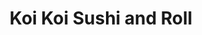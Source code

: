 ---
layout: place
title: Koi Koi Sushi and Roll
permalink: /virginia/falls-church/koi-koi-sushi-and-roll.html
stateAbbr: VA
stateName: Virginia
cityName: Falls Church
seo:
  type: restaurant
  links: http://koikoisushi.com/
place_id: ChIJ5SEG-MO0t4kRH_lTssh5TX0
photos:
  - name: >-
      places/ChIJ5SEG-MO0t4kRH_lTssh5TX0/photos/AeeoHcImDwLSZcnoFXV-qPCwptd_1TJtkTYNnRPe1kgiMphyv10Nn7tCreHQqibNSkAhXz-9o80BYnEJPhBQ3UqhePa9nzzd4oBViG44Fy6k-VZrAWjCG_tlXkCCEIDHr8UKQFCt-iRe2pZXZCgHu_Fzif73yWyuGih9MVWX--WiN_WfK2DKUhlBYtAFWG6YOZgXKukvaa01u-07CwYq7NYPxLtRcjshQQC_81kGM7gM7yXdfsWBO03q_NxuS_F8AiUzqaAvImGnKFTzjI1Lg2xUuX4x0hAh_5WEqUo65OLTmblY7jMYBB-WHkyUvwHqNCm7cmwe3JdD0-sSug9wakLeauEXf6xMN1CLubrKnbsVJeYdeem-wRWzSfyCjF-nPmXKDPWRMhk54zg0wNl0Nf7Y5gGzLWcEoL5lvrOtVQvvTmwrX9RU
    widthPx: 4032
    heightPx: 3024
    authorAttributions:
      - displayName: Phu Ngo
        uri: https://maps.google.com/maps/contrib/115743516254291083557
        photoUri: >-
          https://lh3.googleusercontent.com/a-/ALV-UjVoa9KsVH_j5-pKLOXMi0pWdIEsxNos1S2JT9K33yA0XuB4J-sS1A=s100-p-k-no-mo
    flagContentUri: >-
      https://www.google.com/local/imagery/report/?cb_client=maps_api_places.places_api&image_key=!1e10!2sCIHM0ogKEICAgICErYjV2wE&hl=en-US
    googleMapsUri: >-
      https://www.google.com/maps/place//data=!3m4!1e2!3m2!1sCIHM0ogKEICAgICErYjV2wE!2e10!4m2!3m1!1s0x89b7b4c3f80621e5:0x7d4d79c8b253f91f
  - name: >-
      places/ChIJ5SEG-MO0t4kRH_lTssh5TX0/photos/AeeoHcL3ejm-QqcFw4fckizSJvrvK9338LFfg9nNw95hqDQSS_77R1O5NsgX64jpYT0IUy_pXhyfQZRT2KaaYomvnm9T8mSyn6ziZHNiNiKFCMKaMp4NNM949mb3A1MIB7EGxtaOesefqBeh9SARPeIFkvpeqsSIkH13NKw_8QnEWkYDgeI_O9HOaaSp_5Wt3pyBU0XnHJ-NmWcZr8Td8SGbFwTf-A9WsLQb2QH0ry7aaWunDUJZaQrt3kOwRjlQnHiDwo-Y64QdkPmqWrXqTfbAQeoY5lbX3_OS1eAcNBPJUIsZcIfURYInPBjrwlqJLkD8kN9B1TbPkLeFSmkx70HirtLWHAI9KJLZjdHuqaPjb6EJyB3s3wdzOStSOmDiptMDrENHP_6ic6gIBzAU764jBLm4EupbJ4qON-TTjwwrWRPeKg
    widthPx: 1920
    heightPx: 950
    authorAttributions:
      - displayName: Walter Spacher
        uri: https://maps.google.com/maps/contrib/117229611353297691162
        photoUri: >-
          https://lh3.googleusercontent.com/a-/ALV-UjXweg3hxChHuptzWV_APvkA9YfJr9Y3VBjtFskNvI9QHDrp8_Fy=s100-p-k-no-mo
    flagContentUri: >-
      https://www.google.com/local/imagery/report/?cb_client=maps_api_places.places_api&image_key=!1e10!2sCIHM0ogKEICAgIDWifPnQQ&hl=en-US
    googleMapsUri: >-
      https://www.google.com/maps/place//data=!3m4!1e2!3m2!1sCIHM0ogKEICAgIDWifPnQQ!2e10!4m2!3m1!1s0x89b7b4c3f80621e5:0x7d4d79c8b253f91f
  - name: >-
      places/ChIJ5SEG-MO0t4kRH_lTssh5TX0/photos/AeeoHcL35m3HcIDz46LUNhB-gjNapRGfRsiaD1xEu6c08YzmYzKbeKpIfK8gqeCTYmHYGlWQdOwcGmn9o8texaHH7v2WNBwLmRnZuPZii--kfu9l_-r2sKyyIv9irda4U2eFVvK9ogF6sH0tm9Oa8-wk4mM_dFjZoibIMhXP0ODnaXeZKp_QeCazjepvURn9YVryaatTV06T3qdIAVBZVS1ar5un5VZ85CAFXwNVRewwH6Zu1IHTZU4A63igU76ftnlb-PcXhvGZHyznp2nz7Kjwu2LwYZBN_LDxIJo23sWXa_89oU91tSdK8EFh0W1MohmG8xoeYezSX1Y3l3vt6hr21a0Jo3OTtwu_8g-dG4QPf6j0N_lvbxOvnvDbC4XvnDSJTv4O2Qa5uyTSVD-3mAgq1M07QZTHi_aZyao7VqLD2Oc2W2Ju
    widthPx: 3024
    heightPx: 4032
    authorAttributions:
      - displayName: Alvi
        uri: https://maps.google.com/maps/contrib/115769169768832825459
        photoUri: >-
          https://lh3.googleusercontent.com/a-/ALV-UjUSXCP7VfFALquPmzQuE2aHKaXx07vLz_wLInqEp9CH_ZkBnOiP=s100-p-k-no-mo
    flagContentUri: >-
      https://www.google.com/local/imagery/report/?cb_client=maps_api_places.places_api&image_key=!1e10!2sCIHM0ogKEICAgIDZvPjn8AE&hl=en-US
    googleMapsUri: >-
      https://www.google.com/maps/place//data=!3m4!1e2!3m2!1sCIHM0ogKEICAgIDZvPjn8AE!2e10!4m2!3m1!1s0x89b7b4c3f80621e5:0x7d4d79c8b253f91f
  - name: >-
      places/ChIJ5SEG-MO0t4kRH_lTssh5TX0/photos/AeeoHcIDU33HtK21ZrKi6aHH7BBNMVjciCXDcQ0zIgWU40xlXTN1CACtTxcUiqIv0B17M727FMNk9jMdd7QYkAAorWSsgB7ocH7ySumFwLI8vWTcD8FX00pK-HBw_wYJzGyEfVZHilq4ROesXdE51qcJBLTyfJ5P27CU3yflNT7FVPHWGXlOivMHd8lVIJewy5Au8QjBcToWy05ULTPfe3Jp4Ky5QQR-Aq5w-FbGBo85I-tKNvCrN_LoqXFaeXrBwv4VTH5ljK6CAHvdWle6Dq9YsLwalfjjVpYoBZkhU-IoE9GYOnKDfyTpOvg2ljIWtElhdRKEgbeTTbf_MeO7fuM3ke44E6eSgsuHTkuBN87aGyxWS9mfL4NB1Pc29n1-KlH16Amyqf7_UCCPekk3N2osJSUjGv7wWp8UJ530MBOH4vzAjVSm
    widthPx: 3629
    heightPx: 2041
    authorAttributions:
      - displayName: Lily D
        uri: https://maps.google.com/maps/contrib/116213223081967062046
        photoUri: >-
          https://lh3.googleusercontent.com/a/ACg8ocJE_rd8voxdsUCX2M2sUlhSp-FjwIoDxOb4tAPdTgUPBPiH_EY=s100-p-k-no-mo
    flagContentUri: >-
      https://www.google.com/local/imagery/report/?cb_client=maps_api_places.places_api&image_key=!1e10!2sCIHM0ogKEICAgIC_yuOCtwE&hl=en-US
    googleMapsUri: >-
      https://www.google.com/maps/place//data=!3m4!1e2!3m2!1sCIHM0ogKEICAgIC_yuOCtwE!2e10!4m2!3m1!1s0x89b7b4c3f80621e5:0x7d4d79c8b253f91f
  - name: >-
      places/ChIJ5SEG-MO0t4kRH_lTssh5TX0/photos/AeeoHcIQRt9bGFtJGfx3DwUBUMwLw8rmiaNlTUbvP0XprkK1xf-u1LUwtPvgTfcQfTNm3VzfZL9EIPNvHCnAcb5bEJ3ivp5tFBFairu-Va1S6-yhRKxIbPC7_fwhnamhqOi3pHCY0Rcby8cRYS3ZHJVjDvBDJnAab_AztiVrnArIp8U1RfAsmTlntFTKrgHVzyir-Ko6vRN5-QUWIS6X0_ul6RLXEc1-aIHLM2dnPY3ojOZa9bg2S3VxdZzw2m-Bv0984zK7riDfOzQncdK6fSGNTX_Rq4xpB_BIRfRnAaasRx3M8m1baVMRfsYqSA03I4QcIuLl6eQ6gg6TygcxcH3picNL8Rmco5LaIK2MBfYExzy6D3O9kWKiFXWr7VcMrQokuW1aymGohHrK16DDWkooJKkTnQZwMKtndra1cbUmZAfd7Q
    widthPx: 2448
    heightPx: 3264
    authorAttributions:
      - displayName: Janie A
        uri: https://maps.google.com/maps/contrib/115927193731709952822
        photoUri: >-
          https://lh3.googleusercontent.com/a/ACg8ocL0WBQ-AP1T2GuKXw4OEp7BV8DsAVVIjLxf4N5m845MiW_yLBc=s100-p-k-no-mo
    flagContentUri: >-
      https://www.google.com/local/imagery/report/?cb_client=maps_api_places.places_api&image_key=!1e10!2sCIHM0ogKEICAgIC4tdCfEw&hl=en-US
    googleMapsUri: >-
      https://www.google.com/maps/place//data=!3m4!1e2!3m2!1sCIHM0ogKEICAgIC4tdCfEw!2e10!4m2!3m1!1s0x89b7b4c3f80621e5:0x7d4d79c8b253f91f
  - name: >-
      places/ChIJ5SEG-MO0t4kRH_lTssh5TX0/photos/AeeoHcKpJ1PjYoKpNmgITJM8Z_8BjKdC3VULnV6rV2LWo4v_JF8YQcNvquXOZNut6s0cWPjXvf6fzgCrBO5BbBU7VLa84NgdFkiezUO5SVK6LJ3vqMEDR6kA5d4ImvyF4PVPltmqjuENSvQIwVNsJMsEVtyfjf4qGavy37fRJ1_6PAxqp6I4Mkg0Hz42r2acwdglfAT71DLkGGIktQUMHcu37KQ9Bk7y_mJcbKKJ6DnxUP3wUPJV4vqoxH3Vgu3APbWUHGpUqpExheBdenPuFuuJe2Da1Yqh1jEnZdVJjVdgyD_9vE6vcMnCaWbMtj_Ux3JYtW1UCCuh9U91241UyGn4UmQ9uwIVNmXBC43A7haw6aUYCetY7kwWdAef34WJpEdmzOo1z-t_f1Nup_7EQnbApnhyoOe3ZT_DF8I6FPEBr0VBCTZx
    widthPx: 4032
    heightPx: 3024
    authorAttributions:
      - displayName: Andrew Fernandes
        uri: https://maps.google.com/maps/contrib/108567788018583886448
        photoUri: >-
          https://lh3.googleusercontent.com/a-/ALV-UjWPeRQrUlMznsVVP1qr7flxyVWhzuc_5k8ccpwvimDT7FO1Hkp8=s100-p-k-no-mo
    flagContentUri: >-
      https://www.google.com/local/imagery/report/?cb_client=maps_api_places.places_api&image_key=!1e10!2sCIHM0ogKEICAgICk6tOXpgE&hl=en-US
    googleMapsUri: >-
      https://www.google.com/maps/place//data=!3m4!1e2!3m2!1sCIHM0ogKEICAgICk6tOXpgE!2e10!4m2!3m1!1s0x89b7b4c3f80621e5:0x7d4d79c8b253f91f
  - name: >-
      places/ChIJ5SEG-MO0t4kRH_lTssh5TX0/photos/AeeoHcLR_zVTJwa_AHHtZAAD1PD1Ea06EkBL55_0id10TmEYyzF1xoWyZIA7CfWH1nfxuWwNXB-R7XSgAdTioPsI9wMDGQYYBoNi2SCx-E39q9TFDDmQraqMmhSBaqrIBvxufqMNmDvzzLo4t_hbnf4C88tRydzuvDgUXM509-WCCvMby8S9koZhRdNlII3afzDZNvT3vW_-b9a8KGLbIjyFRtxVEkVbZnZCOufYXN8LfOWvCwf_uFf861xF1KzGFWwb2mqzXAE25IoWEl43LdedovUJ3ui0fF5qz_zDiHLYNOUNs0Fr4EwfKmYNtM926aGxQ39V10ESoU-fL4hLkE1ObEzkRMkBNxHhiFYv2sZWv-sNL9oidBVHuELd1eYGmfKiafo4E806XicfhsG74_YGGyvt7_XukDW_EQ9ux7M7xTAeVu6e
    widthPx: 3264
    heightPx: 3629
    authorAttributions:
      - displayName: Luciano Oliveira (Lu)
        uri: https://maps.google.com/maps/contrib/106766348670143885220
        photoUri: >-
          https://lh3.googleusercontent.com/a-/ALV-UjX23UI6Ml8vUvAk9Jkbc1ADORkNgteKD4t-VoF6Lxsf0gf0BLTw=s100-p-k-no-mo
    flagContentUri: >-
      https://www.google.com/local/imagery/report/?cb_client=maps_api_places.places_api&image_key=!1e10!2sCIHM0ogKEICAgICqrMun6wE&hl=en-US
    googleMapsUri: >-
      https://www.google.com/maps/place//data=!3m4!1e2!3m2!1sCIHM0ogKEICAgICqrMun6wE!2e10!4m2!3m1!1s0x89b7b4c3f80621e5:0x7d4d79c8b253f91f
  - name: >-
      places/ChIJ5SEG-MO0t4kRH_lTssh5TX0/photos/AeeoHcIQcGcIKPXJiJTLk2un1YQYwP5wS8cOTy_PVRMWko86GZyWf3bqz8ocJKvhCapN5jtDKB0jdiIdxWPQSXFfUedYbFVBX6mU_AGAuQETdjCVMTJHKh-tjZ8m97PfN9HoECCD2n5esijeySyydw_LJ-MXNJNtMN_LijlyywJ41oyf0TjtEVNXd_jTXUuZMKcAc5NbgfHLAEaGQtvFmFycg-bOICzBH8DEPXJ8pZHYzbU01UY8Lbr__HeFsWktenMHUQFcUIuEiVrTj7bnplMyQJ21wORgtmrLT5v25WplFDTH-_p0NtLgrXNVsd0SW-pdPsSJCP8nnsjGR0BQipevmP0B3EfqyBONYWWA_hnnxpXuYFt0PovnueuX0AY9RR71J0LyQwESy1X-TWMWTaYRqcJyoHHOa1AOZbodiyQFZQI
    widthPx: 3024
    heightPx: 4032
    authorAttributions:
      - displayName: Alex Nguyen
        uri: https://maps.google.com/maps/contrib/101968228910700272625
        photoUri: >-
          https://lh3.googleusercontent.com/a-/ALV-UjVhwaCcasnNRdeN_z6hl8n2ZD7K6e8CWhuBUY29nJ1VAvKxf0AvLA=s100-p-k-no-mo
    flagContentUri: >-
      https://www.google.com/local/imagery/report/?cb_client=maps_api_places.places_api&image_key=!1e10!2sCIHM0ogKEICAgICqy5ztOQ&hl=en-US
    googleMapsUri: >-
      https://www.google.com/maps/place//data=!3m4!1e2!3m2!1sCIHM0ogKEICAgICqy5ztOQ!2e10!4m2!3m1!1s0x89b7b4c3f80621e5:0x7d4d79c8b253f91f
  - name: >-
      places/ChIJ5SEG-MO0t4kRH_lTssh5TX0/photos/AeeoHcJHOaMP9IfaVJiYiOGj8mu1esJLjCyz4Obb7P7wkL_AtUqJT99yJ3bW_BskrxGpHnvM_L-tnTN8w-os7ISR8J8aZW_FL76KzJqg2lAiBZQPiuWgWyPdVTIpH_WZ4xMjvPEdq_Ux0CEz8ooJFzGTprVguiu1vFv-Gp66jtQVTawc9NoCmoTnA9EHqzWHJVRKACLNwIH8YmcQAppzQgDEJBBFjHM2j2aR9t5NeaE1SEFjtEy2sP0unUFkN0RX9zIdqPQ8eWhL66z4QIijad4h4D2ovclRXfPAMc8-TdNe8p-rvePWpKGMMnQi6D_Bcx4qusH4wHsomlU--78fvQnyvQB8zDAFHEFrIkZ-v5_Wf1G1B-iG4iB_9-8-K5hWm-Ol-qLMO0L0FQjVAz_8rvDYy-nPnmrO1SEyMh2ePVMpvTCu-lPU
    widthPx: 4032
    heightPx: 3024
    authorAttributions:
      - displayName: Andrew Fernandes
        uri: https://maps.google.com/maps/contrib/108567788018583886448
        photoUri: >-
          https://lh3.googleusercontent.com/a-/ALV-UjWPeRQrUlMznsVVP1qr7flxyVWhzuc_5k8ccpwvimDT7FO1Hkp8=s100-p-k-no-mo
    flagContentUri: >-
      https://www.google.com/local/imagery/report/?cb_client=maps_api_places.places_api&image_key=!1e10!2sCIHM0ogKEICAgICk6tOXmgE&hl=en-US
    googleMapsUri: >-
      https://www.google.com/maps/place//data=!3m4!1e2!3m2!1sCIHM0ogKEICAgICk6tOXmgE!2e10!4m2!3m1!1s0x89b7b4c3f80621e5:0x7d4d79c8b253f91f
  - name: >-
      places/ChIJ5SEG-MO0t4kRH_lTssh5TX0/photos/AeeoHcIyjdi41uxf6Bc2GLUvgExLh_QRt4RvUk7npSTuYFfEWyHqJaqB3aV49yii8_kh8GwwmHAwYw4sTcvf1kAVR41BYPKnllpwh2L65usydKUSd9Lfq4Ai1mjZAbMQ1F8vj3zljlgFW9WkIy8BXdYFZnmUe9xIBCHgC-cI-inA-PG1VCyuTAQF-RM3iY2OMChRJHkrQONRgvqlk87iVtlrhIr3djPASfZZd-1v90vO9kjQ8BKNtww1EiuZhsDBM0FRn19ktNUEJZVX4LHYX6KM-_oxCkpNtfnRbt6ZEFRi91o0jRUUtOVbsl_5FJ9AVObdsonPxdfylS1xurMiXJf2J0fCVmoTlMGh3x4zBZ9FoIeGrPZJIsMQzs2cl079KUm8RtcMOmWRSxu_kwKGTUlYUkBGcIcxOkUVwWfvx-rnLw7Zyg
    widthPx: 3024
    heightPx: 4032
    authorAttributions:
      - displayName: Phu Cao
        uri: https://maps.google.com/maps/contrib/106801560099284739711
        photoUri: >-
          https://lh3.googleusercontent.com/a/ACg8ocJX5AzGYiotpgWlIKH_WsyWWPc4Wq120vNIHbQWif-IU1Nb9w=s100-p-k-no-mo
    flagContentUri: >-
      https://www.google.com/local/imagery/report/?cb_client=maps_api_places.places_api&image_key=!1e10!2sCIHM0ogKEICAgICqpvzaXA&hl=en-US
    googleMapsUri: >-
      https://www.google.com/maps/place//data=!3m4!1e2!3m2!1sCIHM0ogKEICAgICqpvzaXA!2e10!4m2!3m1!1s0x89b7b4c3f80621e5:0x7d4d79c8b253f91f
address: '450 W Broad St # 117, Falls Church, VA 22046, USA'
street: '450 W Broad St # 117'
city: Falls Church
state: VA
zip: '22046'
country: USA
neighborhood: null
latitude: '38.886720'
longitude: '-77.177326'
accessibility_options:
  wheelchairAccessibleParking: true
  wheelchairAccessibleEntrance: true
  wheelchairAccessibleRestroom: true
  wheelchairAccessibleSeating: true
business_status: OPERATIONAL
name: Koi Koi Sushi and Roll
google_maps_links:
  directionsUri: >-
    https://www.google.com/maps/dir//''/data=!4m7!4m6!1m1!4e2!1m2!1m1!1s0x89b7b4c3f80621e5:0x7d4d79c8b253f91f!3e0
  placeUri: https://maps.google.com/?cid=9029006730839980319
  writeAReviewUri: >-
    https://www.google.com/maps/place//data=!4m3!3m2!1s0x89b7b4c3f80621e5:0x7d4d79c8b253f91f!12e1
  reviewsUri: >-
    https://www.google.com/maps/place//data=!4m4!3m3!1s0x89b7b4c3f80621e5:0x7d4d79c8b253f91f!9m1!1b1
  photosUri: >-
    https://www.google.com/maps/place//data=!4m3!3m2!1s0x89b7b4c3f80621e5:0x7d4d79c8b253f91f!10e5
primary_type: Sushi Restaurant
opening_hours:
  regular: null
  current: null
secondary_opening_hours:
  regular:
    weekdayDescriptions: null
    type: null
  current:
    weekdayDescriptions: null
    type: null
phone: (703) 237-0101
price_level: PRICE_LEVEL_MODERATE
price_range: $20 &ndash; $30
rating: '4.4'
rating_count: 0
website: http://koikoisushi.com/
description: >-
  Experience Koi Koi Sushi and Roll in Falls Church, VA$$$Koi Koi Sushi and Roll
  in Falls Church, VA, offers a casual yet inviting atmosphere perfect for
  enjoying fresh Japanese cuisine. This sushi restaurant features a variety of
  specialty rolls and tempura options, making it a go-to spot for those seeking
  authentic flavors in a welcoming setting. With accessibility features like
  wheelchair-friendly entrances and parking, it's designed to accommodate all
  diners comfortably. Outdoor seating adds to the charm, ideal for a relaxed
  meal, while the menu highlights creative dishes that blend traditional and
  modern elements. Whether you're exploring sushi restaurants nearby or looking
  for Japanese places in the area, this spot delivers a satisfying dining
  experience with moderate pricing.
generative_summary: >-
  Experience Koi Koi Sushi and Roll in Falls Church, VA$$$Koi Koi Sushi and Roll
  in Falls Church, VA, offers a casual yet inviting atmosphere perfect for
  enjoying fresh Japanese cuisine. This sushi restaurant features a variety of
  specialty rolls and tempura options, making it a go-to spot for those seeking
  authentic flavors in a welcoming setting. With accessibility features like
  wheelchair-friendly entrances and parking, it's designed to accommodate all
  diners comfortably. Outdoor seating adds to the charm, ideal for a relaxed
  meal, while the menu highlights creative dishes that blend traditional and
  modern elements. Whether you're exploring sushi restaurants nearby or looking
  for Japanese places in the area, this spot delivers a satisfying dining
  experience with moderate pricing.
generative_disclosure: Summarized by AI using the Grok-3-Mini model.
reviews:
  - name: >-
      places/ChIJ5SEG-MO0t4kRH_lTssh5TX0/reviews/ChZDSUhNMG9nS0VJQ0FnSUNfeXVPQ1Z3EAE
    relativePublishTimeDescription: 2 months ago
    rating: 5
    text:
      text: >-
        New favorite local sushi restaurant. Mango Pico roll 10/10.


        This was my second time at Koi Koi, the first time was very busy and
        service was a little slow, but it’s worth the wait. Pictured are my
        favorites from tonight, and thank goodness I remembered to snap a photo
        because the food is so good it goes fast!
      languageCode: en
    originalText:
      text: >-
        New favorite local sushi restaurant. Mango Pico roll 10/10.


        This was my second time at Koi Koi, the first time was very busy and
        service was a little slow, but it’s worth the wait. Pictured are my
        favorites from tonight, and thank goodness I remembered to snap a photo
        because the food is so good it goes fast!
      languageCode: en
    authorAttribution:
      displayName: Lily D
      uri: https://www.google.com/maps/contrib/116213223081967062046/reviews
      photoUri: >-
        https://lh3.googleusercontent.com/a/ACg8ocJE_rd8voxdsUCX2M2sUlhSp-FjwIoDxOb4tAPdTgUPBPiH_EY=s128-c0x00000000-cc-rp-mo
    publishTime: '2025-01-15T00:52:05.457960Z'
    flagContentUri: >-
      https://www.google.com/local/review/rap/report?postId=ChZDSUhNMG9nS0VJQ0FnSUNfeXVPQ1Z3EAE&d=17924085&t=1
    googleMapsUri: >-
      https://www.google.com/maps/reviews/data=!4m6!14m5!1m4!2m3!1sChZDSUhNMG9nS0VJQ0FnSUNfeXVPQ1Z3EAE!2m1!1s0x89b7b4c3f80621e5:0x7d4d79c8b253f91f
  - name: >-
      places/ChIJ5SEG-MO0t4kRH_lTssh5TX0/reviews/ChZDSUhNMG9nS0VJQ0FnSUNIak5EaUhBEAE
    relativePublishTimeDescription: 7 months ago
    rating: 5
    text:
      text: >-
        This is a great restaurant with delicious sushi, attentive service, and
        reasonable prices. There is a great selection of delicious baked and
        deep fried rolls. The restaurant is conveniently located near the
        parking garage.
      languageCode: en
    originalText:
      text: >-
        This is a great restaurant with delicious sushi, attentive service, and
        reasonable prices. There is a great selection of delicious baked and
        deep fried rolls. The restaurant is conveniently located near the
        parking garage.
      languageCode: en
    authorAttribution:
      displayName: Olena V
      uri: https://www.google.com/maps/contrib/100038258806932453710/reviews
      photoUri: >-
        https://lh3.googleusercontent.com/a-/ALV-UjU8olfChEBf40qS0DZW_v6BTvqIuZdSrY5Gq2A_-bdugaN6PHJf=s128-c0x00000000-cc-rp-mo-ba5
    publishTime: '2024-09-01T21:22:46.930609Z'
    flagContentUri: >-
      https://www.google.com/local/review/rap/report?postId=ChZDSUhNMG9nS0VJQ0FnSUNIak5EaUhBEAE&d=17924085&t=1
    googleMapsUri: >-
      https://www.google.com/maps/reviews/data=!4m6!14m5!1m4!2m3!1sChZDSUhNMG9nS0VJQ0FnSUNIak5EaUhBEAE!2m1!1s0x89b7b4c3f80621e5:0x7d4d79c8b253f91f
  - name: >-
      places/ChIJ5SEG-MO0t4kRH_lTssh5TX0/reviews/ChdDSUhNMG9nS0VJQ0FnSUNxcHZ6YTdBRRAB
    relativePublishTimeDescription: 3 years ago
    rating: 5
    text:
      text: >-
        Our second time to Koikoi this week, and Great sushi dishes again!
        Friendly and quick service. Our Waitress Jenny is very polite and
        accommodating. We had Sashimi dish (large), Udon noodle soups (shrimp
        and beefs), spicy tuna and spicy salmon rolls, house special rolls,
        dragon rolls. All are so tasty! Forgot to take all the pictures so I
        only got some empty plates and bowls :) Thank you.
      languageCode: en
    originalText:
      text: >-
        Our second time to Koikoi this week, and Great sushi dishes again!
        Friendly and quick service. Our Waitress Jenny is very polite and
        accommodating. We had Sashimi dish (large), Udon noodle soups (shrimp
        and beefs), spicy tuna and spicy salmon rolls, house special rolls,
        dragon rolls. All are so tasty! Forgot to take all the pictures so I
        only got some empty plates and bowls :) Thank you.
      languageCode: en
    authorAttribution:
      displayName: Phu Cao
      uri: https://www.google.com/maps/contrib/106801560099284739711/reviews
      photoUri: >-
        https://lh3.googleusercontent.com/a/ACg8ocJX5AzGYiotpgWlIKH_WsyWWPc4Wq120vNIHbQWif-IU1Nb9w=s128-c0x00000000-cc-rp-mo-ba5
    publishTime: '2021-06-05T00:08:54.416732Z'
    flagContentUri: >-
      https://www.google.com/local/review/rap/report?postId=ChdDSUhNMG9nS0VJQ0FnSUNxcHZ6YTdBRRAB&d=17924085&t=1
    googleMapsUri: >-
      https://www.google.com/maps/reviews/data=!4m6!14m5!1m4!2m3!1sChdDSUhNMG9nS0VJQ0FnSUNxcHZ6YTdBRRAB!2m1!1s0x89b7b4c3f80621e5:0x7d4d79c8b253f91f
  - name: >-
      places/ChIJ5SEG-MO0t4kRH_lTssh5TX0/reviews/ChZDSUhNMG9nS0VJQ0FnSUQzLWRqYUpBEAE
    relativePublishTimeDescription: 4 months ago
    rating: 1
    text:
      text: >-
        Possibly the worst sushi we have ever had. I wish we had gone for gas
        station rolls In lieu of this place. The fish did not taste fresh, and
        the rice was a soggy mess.


        One of the kids got a teriyaki chicken bento box. This was marginally
        better, but still a disappointment.


        Service was friendly, but took about 45 minutes to get 5 rolls and a
        bento box with two other small parties in the restaurant.
      languageCode: en
    originalText:
      text: >-
        Possibly the worst sushi we have ever had. I wish we had gone for gas
        station rolls In lieu of this place. The fish did not taste fresh, and
        the rice was a soggy mess.


        One of the kids got a teriyaki chicken bento box. This was marginally
        better, but still a disappointment.


        Service was friendly, but took about 45 minutes to get 5 rolls and a
        bento box with two other small parties in the restaurant.
      languageCode: en
    authorAttribution:
      displayName: Larry Arbuckle
      uri: https://www.google.com/maps/contrib/103231829284139490459/reviews
      photoUri: >-
        https://lh3.googleusercontent.com/a/ACg8ocLisjNjM5FtIqWKxPIVCcNgk0LGV4S06VSFBYntvrP11EfeHg=s128-c0x00000000-cc-rp-mo-ba2
    publishTime: '2024-11-16T18:20:33.828090Z'
    flagContentUri: >-
      https://www.google.com/local/review/rap/report?postId=ChZDSUhNMG9nS0VJQ0FnSUQzLWRqYUpBEAE&d=17924085&t=1
    googleMapsUri: >-
      https://www.google.com/maps/reviews/data=!4m6!14m5!1m4!2m3!1sChZDSUhNMG9nS0VJQ0FnSUQzLWRqYUpBEAE!2m1!1s0x89b7b4c3f80621e5:0x7d4d79c8b253f91f
  - name: >-
      places/ChIJ5SEG-MO0t4kRH_lTssh5TX0/reviews/ChdDSUhNMG9nS0VJQ0FnSUNBamRmcHpBRRAB
    relativePublishTimeDescription: 2 years ago
    rating: 5
    text:
      text: >-
        Beautifully presented, flavorful plates with superb sushi quality at
        excellent prices. Tables are available inside or at the sidewalk
        outside, under trees that cool the breeze. Best value for money around
        this area.
      languageCode: en
    originalText:
      text: >-
        Beautifully presented, flavorful plates with superb sushi quality at
        excellent prices. Tables are available inside or at the sidewalk
        outside, under trees that cool the breeze. Best value for money around
        this area.
      languageCode: en
    authorAttribution:
      displayName: Luciano Oliveira (Lu)
      uri: https://www.google.com/maps/contrib/106766348670143885220/reviews
      photoUri: >-
        https://lh3.googleusercontent.com/a-/ALV-UjX23UI6Ml8vUvAk9Jkbc1ADORkNgteKD4t-VoF6Lxsf0gf0BLTw=s128-c0x00000000-cc-rp-mo-ba5
    publishTime: '2022-07-23T21:28:31.279479Z'
    flagContentUri: >-
      https://www.google.com/local/review/rap/report?postId=ChdDSUhNMG9nS0VJQ0FnSUNBamRmcHpBRRAB&d=17924085&t=1
    googleMapsUri: >-
      https://www.google.com/maps/reviews/data=!4m6!14m5!1m4!2m3!1sChdDSUhNMG9nS0VJQ0FnSUNBamRmcHpBRRAB!2m1!1s0x89b7b4c3f80621e5:0x7d4d79c8b253f91f
review_summary: >-
  What People Are Buzzing About$$$Visitors to this sushi spot often rave about
  the delicious rolls and friendly service, making it a solid choice for anyone
  craving fresh flavors without breaking the bank. Many highlight the great
  selection of baked and fried options, along with convenient location perks
  like nearby parking that enhance the overall vibe. While most feedback praises
  the tasty dishes and attentive staff, a few mentions note occasional waits
  during busy times, though it's generally worth it for the quality. Overall,
  folks love the value and variety, turning it into a favorite for casual sushi
  outings in the neighborhood. If you're hunting for top-rated sushi near you,
  this place consistently delivers a positive experience with its flavorful
  offerings and welcoming environment.
review_disclosure: Summarized by AI using the Grok-3-Mini model.
parking_options:
  freeParkingLot: true
  freeStreetParking: true
  valetParking: false
payment_options:
  acceptsCreditCards: true
  acceptsDebitCards: true
  acceptsCashOnly: false
  acceptsNfc: true
allow_dogs: null
curbside_pickup: null
delivery: true
dine_in: true
good_for_children: true
good_for_groups: true
good_for_sports: null
live_music: false
menu_for_children: false
outdoor_seating: true
reservable: true
restroom: true
serves_beer: true
serves_breakfast: false
serves_brunch: false
serves_cocktails: null
serves_coffee: false
serves_dinner: true
serves_dessert: true
serves_lunch: true
serves_vegetarian_food: true
serves_wine: true
takeout: true
update_category: pro
places_description: >-
  Japanese find with an illustrated menu of cooked eats, plus tempura rolls &
  other specialty sushi.

---